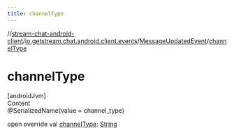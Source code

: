 ```yaml
---
title: channelType
---
```

//[stream-chat-android-client](../../../index.md)/[io.getstream.chat.android.client.events](../index.md)/[MessageUpdatedEvent](index.md)/[channelType](channelType.md)



# channelType  
[androidJvm]  
Content  
@SerializedName(value = channel_type)  
  
open override val [channelType](channelType.md): [String](https://kotlinlang.org/api/latest/jvm/stdlib/kotlin/-string/index.html)  



